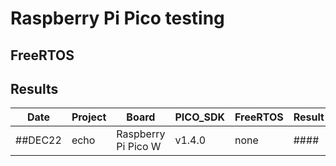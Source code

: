 # Raspberry Pi Pico testing

## FreeRTOS

## Results

|   Date  | Project     | Board                | PICO_SDK | FreeRTOS | Result | Notes |
| ------- | ----------- | -------------------- | -------  | -------- | ------ | ----- |
| ##DEC22 | echo         |Raspberry Pi Pico W  | v1.4.0   |  none    | ####   | 
